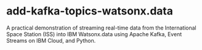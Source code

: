 # add-kafka-topics-watsonx.data
A practical demonstration of streaming real-time data from the International Space Station (ISS) into IBM Watsonx.data using Apache Kafka, Event Streams on IBM Cloud, and Python.
